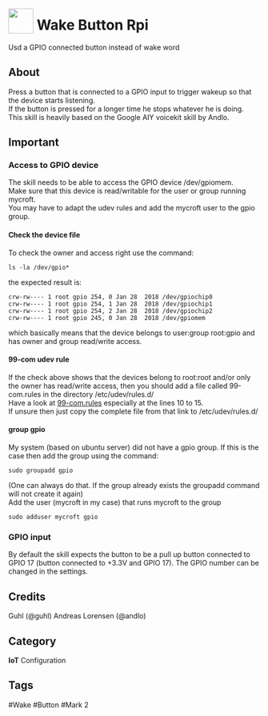 # <img src="https://raw.githack.com/FortAwesome/Font-Awesome/master/svgs/solid/hand-point-down.svg" card_color="#2DEBA9" width="50" height="50" style="vertical-align:bottom"/> Wake Button Rpi
Usd a GPIO connected button instead of wake word

## About
Press a button that is connected to a GPIO input to trigger wakeup so that the device starts listening.  
If the button is pressed for a longer time he stops whatever he is doing.  
This skill is heavily based on the Google AIY voicekit skill by Andlo.  

## Important

### Access to GPIO device
The skill needs to be able to access the GPIO device /dev/gpiomem.  
Make sure that this device is read/writable for the user or group running mycroft.  
You may have to adapt the udev rules and add the mycroft user to the gpio group.  
#### Check the device file
To check the owner and access right use the command:
```
ls -la /dev/gpio*
```
the expected result is:
```
crw-rw---- 1 root gpio 254, 0 Jan 28  2018 /dev/gpiochip0
crw-rw---- 1 root gpio 254, 1 Jan 28  2018 /dev/gpiochip1
crw-rw---- 1 root gpio 254, 2 Jan 28  2018 /dev/gpiochip2
crw-rw---- 1 root gpio 245, 0 Jan 28  2018 /dev/gpiomem
```
which basically means that the device belongs to user:group root:gpio and has owner and group read/write access.
#### 99-com udev rule
If the check above shows that the devices belong to root:root and/or only the owner has read/write access, then you should add a file called 99-com.rules in the directory /etc/udev/rules.d/  
Have a look at [99-com.rules](https://github.com/RPi-Distro/raspberrypi-sys-mods/blob/master/etc.armhf/udev/rules.d/99-com.rules) especially at the lines 10 to 15.  
If unsure then just copy the complete file from that link to /etc/udev/rules.d/  
#### group gpio
My system (based on ubuntu server) did not have a gpio group. If this is the case then add the group using the command:
```
sudo groupadd gpio
```
(One can always do that. If the group already exists the groupadd command will not create it again)  
Add the user (mycroft in my case) that runs mycroft to the group
```
sudo adduser mycroft gpio
```

### GPIO input
By default the skill expects the button to be a pull up button connected to GPIO 17 (button connected to +3.3V and GPIO 17). 
The GPIO number can be changed in the settings.

## Credits
Guhl (@guhl)
Andreas Lorensen (@andlo)

## Category
**IoT**
Configuration

## Tags
#Wake
#Button
#Mark 2

